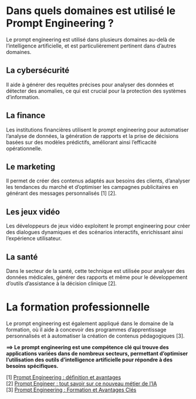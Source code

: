 # **Dans quels domaines est utilisé le Prompt Engineering ?**

Le prompt engineering est utilisé dans plusieurs domaines au-delà de l’intelligence artificielle, et est particulièrement pertinent dans d’autres domaines.

## **La cybersécurité**
Il aide à générer des requêtes précises pour analyser des données et détecter des anomalies, ce qui est crucial pour la protection des systèmes d’information.
## **La finance**
Les institutions financières utilisent le prompt engineering pour automatiser l’analyse de données, la génération de rapports et la prise de décisions basées sur des modèles prédictifs, améliorant ainsi l’efficacité opérationnelle.
## **Le marketing**
Il permet de créer des contenus adaptés aux besoins des clients, d’analyser les tendances du marché et d’optimiser les campagnes publicitaires en générant des messages personnalisés [1] [2].
## **Les jeux vidéo**
Les développeurs de jeux vidéo exploitent le prompt engineering pour créer des dialogues dynamiques et des scénarios interactifs, enrichissant ainsi l’expérience utilisateur.
## **La santé**
Dans le secteur de la santé, cette technique est utilisée pour analyser des données médicales, générer des rapports et même pour le développement d’outils d’assistance à la décision clinique [2].
# **La formation professionnelle**
Le prompt engineering est également appliqué dans le domaine de la formation, où il aide à concevoir des programmes d’apprentissage personnalisés et à automatiser la création de contenus pédagogiques [3].


**⟹ Le prompt engineering est une compétence clé qui trouve des applications variées dans de nombreux secteurs, permettant d’optimiser l’utilisation des outils d’intelligence artificielle pour répondre à des besoins spécifiques.**

[1] [Prompt Engineering : définition et avantages](https://mylittlebigweb.com/blogue/prompt-engineering/)  
[2] [Prompt Engineer : tout savoir sur ce nouveau métier de l’IA](https://datascientest.com/prompt-engineer-tout-savoir)  
[3] [Prompt Engineering : Formation et Avantages Clés](https://360learning.com/fr/blog/prompt-engineering/)